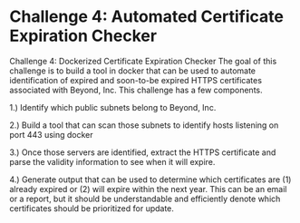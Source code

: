 <h1>Challenge 4: Automated Certificate Expiration Checker</h1>

Challenge 4: Dockerized Certificate Expiration Checker
The goal of this challenge is to build a tool in docker that can be used to automate identification of expired and soon-to-be expired HTTPS certificates associated with Beyond, Inc.
This challenge has a few components.

1.) Identify which public subnets belong to Beyond, Inc.

2.) Build a tool that can scan those subnets to identify hosts listening on port 443 using docker

3.) Once those servers are identified, extract the HTTPS certificate and parse the validity information to see when it will expire.

4.) Generate output that can be used to determine which certificates are (1) already expired or (2) will expire within the next year. This can be an email or a report, but it should be understandable and efficiently denote which certificates should be prioritized for update.

